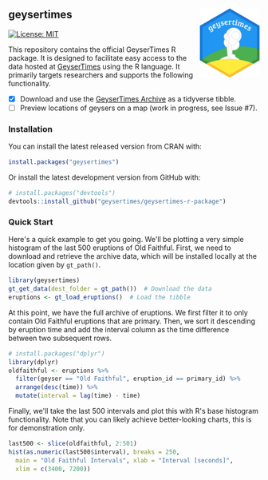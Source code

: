 ## geysertimes <img src='man/figures/logo.png' align="right" height="139" /></a>

[![License: MIT](https://img.shields.io/badge/license-MIT-blue.svg)](https://cran.r-project.org/web/licenses/MIT)

This repository contains the official GeyserTimes R package. It is designed to facilitate easy access to the data hosted at [GeyserTimes](https://geysertimes.org) using the R language. It primarily targets researchers and supports the following functionality.

* [x] Download and use the [GeyserTimes Archive](https://geysertimes.org/archive/) as a tidyverse tibble.
* [ ] Preview locations of geysers on a map (work in progress, see Issue #7).

### Installation

You can install the latest released version from CRAN with:
```r
install.packages("geysertimes")
```

Or install the latest development version from GitHub with:
```r
# install.packages("devtools")
devtools::install_github("geysertimes/geysertimes-r-package")
```

### Quick Start

Here's a quick example to get you going. We'll be plotting a very simple histogram of the last 500 eruptions of Old Faithful. First, we need to download and retrieve the archive data, which will be installed locally at the location given by `gt_path()`.

```r
library(geysertimes)
gt_get_data(dest_folder = gt_path())  # Download the data
eruptions <- gt_load_eruptions()  # Load the tibble
```

At this point, we have the full archive of eruptions. We first filter it to only contain Old Faithful eruptions that are primary. Then, we sort it descending by eruption time and add the interval column as the time difference between two subsequent rows.

```r
# install.packages("dplyr")
library(dplyr)
oldfaithful <- eruptions %>%
  filter(geyser == "Old Faithful", eruption_id == primary_id) %>%
  arrange(desc(time)) %>%
  mutate(interval = lag(time) - time)
```

Finally, we'll take the last 500 intervals and plot this with R's base histogram functionality. Note that you can likely achieve better-looking charts, this is for demonstration only.
```r
last500 <- slice(oldfaithful, 2:501)
hist(as.numeric(last500$interval), breaks = 250,
  main = "Old Faithful Intervals", xlab = "Interval [seconds]",
  xlim = c(3400, 7200))
```

